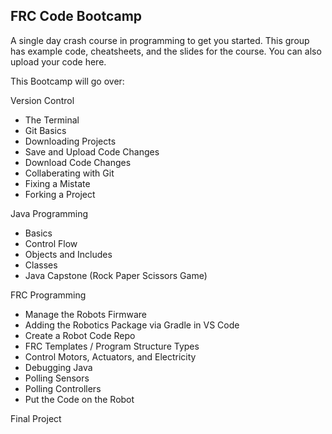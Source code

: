 ## FRC Code Bootcamp
A single day crash course in programming to get you started.
This group has example code, cheatsheets, and the slides for the course.
You can also upload your code here.

This Bootcamp will go over:

Version Control
- The Terminal
- Git Basics
- Downloading Projects
- Save and Upload Code Changes
- Download Code Changes
- Collaberating with Git
- Fixing a Mistate
- Forking a Project

Java Programming
- Basics
- Control Flow
- Objects and Includes
- Classes
- Java Capstone (Rock Paper Scissors Game)

FRC Programming
- Manage the Robots Firmware
- Adding the Robotics Package via Gradle in VS Code
- Create a Robot Code Repo
- FRC Templates / Program Structure Types
- Control Motors, Actuators, and Electricity
- Debugging Java
- Polling Sensors
- Polling Controllers
- Put the Code on the Robot

Final Project

<!--

**Here are some ideas to get you started:**

🙋‍♀️ A short introduction - what is your organization all about?
🌈 Contribution guidelines - how can the community get involved?
👩‍💻 Useful resources - where can the community find your docs? Is there anything else the community should know?
🍿 Fun facts - what does your team eat for breakfast?
🧙 Remember, you can do mighty things with the power of [Markdown](https://docs.github.com/github/writing-on-github/getting-started-with-writing-and-formatting-on-github/basic-writing-and-formatting-syntax)
-->
